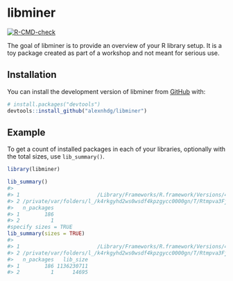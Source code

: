 
<!-- README.md is generated from README.Rmd. Please edit that file -->

# libminer

<!-- badges: start -->

[![R-CMD-check](https://github.com/alexnhdg/libminer/actions/workflows/R-CMD-check.yaml/badge.svg)](https://github.com/alexnhdg/libminer/actions/workflows/R-CMD-check.yaml)
<!-- badges: end -->

The goal of libminer is to provide an overview of your R library setup.
It is a toy package created as part of a workshop and not meant for
serious use.

## Installation

You can install the development version of libminer from
[GitHub](https://github.com/) with:

``` r
# install.packages("devtools")
devtools::install_github("alexnhdg/libminer")
```

## Example

To get a count of installed packages in each of your libraries,
optionally with the total sizes, use `lib_summary()`.

``` r
library(libminer)

lib_summary()
#>                                                                                        Library
#> 1                         /Library/Frameworks/R.framework/Versions/4.3-arm64/Resources/library
#> 2 /private/var/folders/l_/k4rkgyhd2ws0wsdf4kpzgycc0000gn/T/Rtmpva3Fjq/temp_libpath28a5419d4d25
#>   n_packages
#> 1        186
#> 2          1
#specify sizes = TRUE
lib_summary(sizes = TRUE)
#>                                                                                        Library
#> 1                         /Library/Frameworks/R.framework/Versions/4.3-arm64/Resources/library
#> 2 /private/var/folders/l_/k4rkgyhd2ws0wsdf4kpzgycc0000gn/T/Rtmpva3Fjq/temp_libpath28a5419d4d25
#>   n_packages   lib_size
#> 1        186 1136230711
#> 2          1      14695
```
